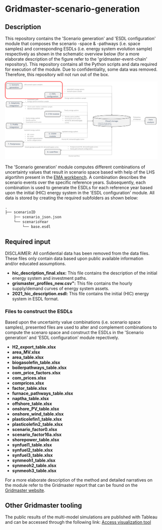 # Gridmaster-scenario-generation

## Description

This repository contains the 'Scenario generation' and 'ESDL configuration' module that composes the scenario -space & -pathways (i.e. space samples) and corresponding ESDLs (i.e. energy system evolution sample) respectively as shown in the schematic overview below (for a more elaborate description of the figure refer to the 'gridmaster-event-chain' repository). This repository contains all the Python scripts and data required for execution of the module. Due to confidentiality, some data was removed. Therefore, this repository will not run out of the box.

![Functional Design](images/functionDesign_ScenarioGeneration_ESDLConfiguration.png)

The 'Scenario generation' module computes different combinations of uncertainty values that result in scenario space based with help of the LHS algortihm present in the [EMA workbench](https://github.com/quaquel/EMAworkbench). A combination describes the scenario events over the specific reference years. Subsequently, each combination is used to generate the ESDLs for each reference year based upon the initial (HIC) energy system in the 'ESDL configuration' module. All data is stored by creating the required subfolders as shown below:

    .
    ├── scenarioID
        ├── scenario_json.json
        └── scenarioYear
            └── base.esdl

## Required input

DISCLAIMER: All confidential data has been removed from the data files. These files only contain data based upon public available information and/or educated assumptions.

- **hic_description_final.xlsx:** This file contains the description of the initial energy system and investment paths.
- **grismaster_profiles_new.csv":** This file contains the hourly supply/demand curves of energy system assets.
- **2021_hic_description.esdl:** This file contains the initial (HIC) energy system in ESDL format.

### Files to construct the ESDLs

Based upon the uncertainty value combinations (i.e. scenario space samples), presented files are used to alter and complement combinations to compute the scenaro space and construct the ESDLs in the 'Scenario generation' and 'ESDL configuration' module repectively.

- **H2_export_table.xlsx**
- **area_MV.xlsx**
- **area_table.xlsx**
- **biogasolefin_table.xlsx**
- **boilerpathways_table.xlsx**
- **com_price_factors.xlsx**
- **com_prices.xlsx**
- **comprices.xlsx**
- **factor_table.xlsx**
- **furnace_pathways_table.xlsx**
- **naptha_table.xlsx**
- **offshore_table.xlsx**
- **onshore_PV_table.xlsx**
- **onshore_wind_table.xlsx**
- **plasticolefin1_table.xlsx**
- **plasticolefin2_table.xlsx**
- **scenario_factor0.xlsx**
- **scenario_factor16a.xlsx**
- **shorepower_table.xlsx**
- **synfuel1_table.xlsx**
- **synfuel2_table.xlsx**
- **synfuel3_table.xlsx**
- **synmeoh1_table.xlsx**
- **synmeoh2_table.xlsx**
- **synmeoh3_table.xlsx**

For a more elaborate description of the method and detailed narratives on the module refer to the Gridmaster report that can be found on the [Gridmaster website](https://gridmaster.nl/).

## Other Gridmaster tooling

The public results of the multi-model simulations are published with Tableau and can be accessed through the following link: [Access visualization tool](https://public.tableau.com/app/profile/gridmaster2022)
